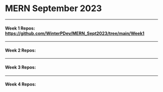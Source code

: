 # MERN September 2023
---

#### Week 1 Repos:  https://github.com/WinterPDev/MERN_Sept2023/tree/main/Week1
---
#### Week 2 Repos:
---
#### Week 3 Repos:
---
#### Week 4 Repos: